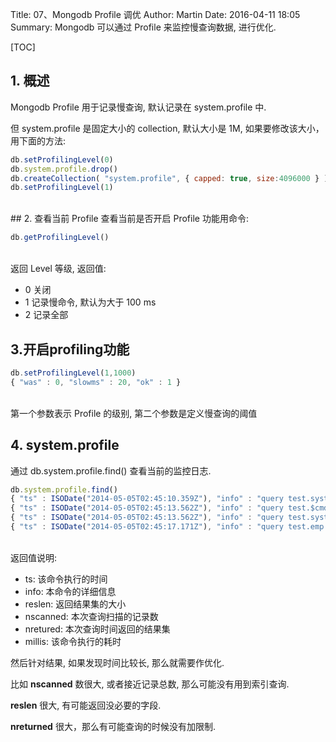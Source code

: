 Title: 07、Mongodb Profile 调优
Author: Martin
Date: 2016-04-11 18:05
Summary: Mongodb 可以通过 Profile 来监控慢查询数据, 进行优化.

[TOC]

## 1. 概述
Mongodb Profile 用于记录慢查询, 默认记录在 system.profile 中.

但 system.profile 是固定大小的 collection, 默认大小是 1M, 如果要修改该大小， 用下面的方法:

```js
db.setProfilingLevel(0)
db.system.profile.drop()
db.createCollection( "system.profile", { capped: true, size:4096000 } )
db.setProfilingLevel(1)
```
<br>
## 2. 查看当前 Profile
查看当前是否开启 Profile 功能用命令:

```js
db.getProfilingLevel()
```
<br>
返回 Level 等级, 返回值:

- 0 关闭
- 1 记录慢命令, 默认为大于 100 ms
- 2 记录全部

## 3.开启profiling功能
```js
db.setProfilingLevel(1,1000)
{ "was" : 0, "slowms" : 20, "ok" : 1 }
```
<br>
第一个参数表示 Profile 的级别, 第二个参数是定义慢查询的阈值

## 4. system.profile
通过 db.system.profile.find() 查看当前的监控日志.

```js
db.system.profile.find()
{ "ts" : ISODate("2014-05-05T02:45:10.359Z"), "info" : "query test.system.profile reslen:36 nscanned:0  \nquery: {}  nreturned:0 bytes:20", "millis" : 0 }
{ "ts" : ISODate("2014-05-05T02:45:13.562Z"), "info" : "query test.$cmd ntoreturn:1 command: { count: \"system.profile\", query: {}, fields: {} } reslen:64 bytes:48", "millis" : 0 }
{ "ts" : ISODate("2014-05-05T02:45:13.562Z"), "info" : "query test.system.profile ntoreturn:5 reslen:36 nscanned:2  \nquery: { query: { millis: { $gt: 0.0 } }, orderby: { $natural: -1.0 } }  nreturned:0 bytes:20", "millis" : 0 }
{ "ts" : ISODate("2014-05-05T02:45:17.171Z"), "info" : "query test.emp reslen:261 nscanned:5  \nquery: {}  nreturned:5 bytes:245", "millis" : 0 }
```
<br>
返回值说明:

- ts: 该命令执行的时间
- info: 本命令的详细信息
- reslen: 返回结果集的大小
- nscanned: 本次查询扫描的记录数
- nretured: 本次查询时间返回的结果集
- millis: 该命令执行的耗时

然后针对结果, 如果发现时间比较长, 那么就需要作优化.

比如 __nscanned__ 数很大, 或者接近记录总数, 那么可能没有用到索引查询.

__reslen__ 很大, 有可能返回没必要的字段.

__nreturned__ 很大，那么有可能查询的时候没有加限制.
